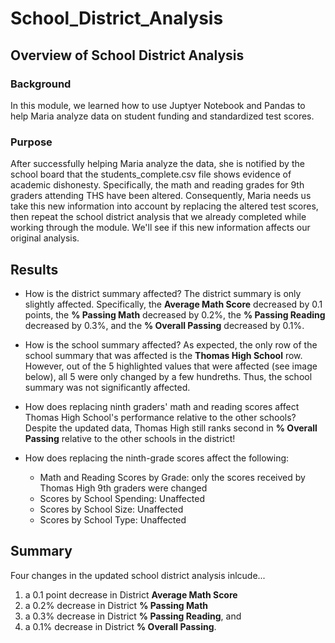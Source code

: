 # School_District_Analysis

## Overview of School District Analysis

### Background
In this module, we learned how to use Juptyer Notebook and Pandas to help Maria analyze data on student funding and standardized test scores. 

### Purpose
After successfully helping Maria analyze the data, she is notified by the school board that the students_complete.csv file shows evidence of academic dishonesty. Specifically, the math and reading grades for 9th graders attending THS have been altered. Consequently, Maria needs us take this new information into account by replacing the altered test scores, then repeat the school district analysis that we already completed while working through the module. We'll see if this new information affects our original analysis. 

## Results

- How is the district summary affected?
The district summary is only slightly affected. Specifically, the **Average Math Score** decreased by 0.1 points, the **% Passing Math** decreased by 0.2%, the **% Passing Reading** decreased by 0.3%, and the **% Overall Passing** decreased by 0.1%.

- How is the school summary affected?
As expected, the only row of the school summary that was affected is the **Thomas High School** row. However, out of the 5 highlighted values that were affected (see image below), all 5 were only changed by a few hundreths. Thus, the school summary was not significantly affected. 

- How does replacing ninth graders' math and reading scores affect Thomas High School's performance relative to the other schools?
Despite the updated data, Thomas High still ranks second in **% Overall Passing** relative to the other schools in the district!

- How does replacing the ninth-grade scores affect the following:
    - Math and Reading Scores by Grade: only the scores received by Thomas High 9th graders were changed
    - Scores by School Spending: Unaffected
    - Scores by School Size: Unaffected
    - Scores by School Type: Unaffected


## Summary
Four changes in the updated school district analysis inlcude...
1. a 0.1 point decrease in District **Average Math Score**
2. a 0.2% decrease in District **% Passing Math**
3. a 0.3% decrease in District **% Passing Reading**, and
4. a 0.1% decrease in District **% Overall Passing**.